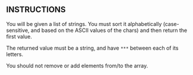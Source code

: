 ## INSTRUCTIONS

You will be given a list of strings. You must sort it alphabetically (case-sensitive, and based on the ASCII values of the chars) and then return the first value.

The returned value must be a string, and have `***` between each of its letters.

You should not remove or add elements from/to the array.